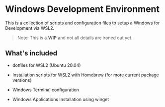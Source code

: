 # Windows Development Environment

This is a collection of scripts and configuration files to setup a Windows for Development via WSL2.

> Note: This is a **WIP** and not all details are ironed out yet.

## What's included

- dotfiles for WSL2 (Ubuntu 20.04)

- Installation scripts for WSL2 with Homebrew (for more current package versions)

- Windows Terminal configuration

- Windows Applications Installation using winget


